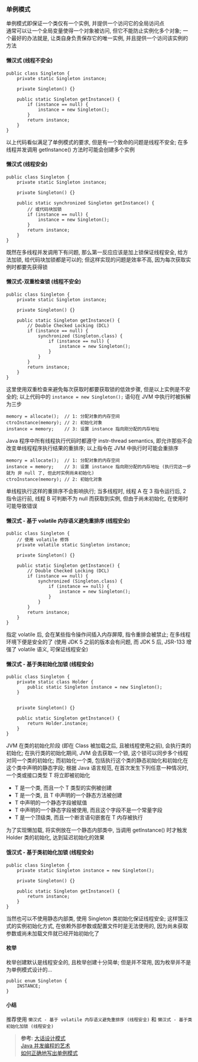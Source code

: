 ### 单例模式
单例模式即保证一个类仅有一个实例, 并提供一个访问它的全局访问点  
通常可以让一个全局变量使得一个对象被访问, 但它不能防止实例化多个对象; 一个最好的办法就是, 让类自身负责保存它的唯一实例, 并且提供一个访问该实例的方法

#### 懒汉式 (线程不安全)
```
public class Singleton {
    private static Singleton instance;

    private Singleton() {}

    public static Singleton getInstance() {
        if (instance == null) {
            instance = new Singleton();
        }
        return instance;
    }
}
```
以上代码看似满足了单例模式的要求, 但是有一个致命的问题是线程不安全; 在多线程并发调用 getInstance() 方法时可能会创建多个实例

#### 懒汉式 (线程安全)
```
public class Singleton {
    private static Singleton instance;

    private Singleton() {}

    public static synchronized Singleton getInstance() {
        // 或代码块加锁
        if (instance == null) {
            instance = new Singleton();
        }
        return instance;
    }
}
```
既然在多线程并发调用下有问题, 那么第一反应应该是加上锁保证线程安全, 给方法加锁, 给代码块加锁都是可以的; 但这样实现的问题是效率不高, 因为每次获取实例时都要先获得锁

#### 懒汉式-双重检查锁 (线程不安全)
```
public class Singleton {
    private static Singleton instance;

    private Singleton() {}

    public static Singleton getInstance() {
        // Double Checked Locking (DCL)
        if (instance == null) {
            synchronized (Singleton.class) {
                if (instance == null) {
                    instance = new Singleton();
                }
            }
        }
        return instance;
    }
}
```
这里使用双重检查来避免每次获取时都要获取锁的低效步骤, 但是以上实例是不安全的; 以上代码中的 `instance = new Singleton();` 语句在 JVM 中执行时被拆解为三步
```
memory = allocate();  // 1: 分配对象的内存空间
ctroInstance(memory); // 2: 初始化对象
instance = memory;    // 3: 设置 instance 指向刚分配的内存地址
```
Java 程序中所有线程执行代码时都遵守 instr-thread semantics, 即允许那些不会改变单线程程序执行结果的重排序; 以上指令在 JVM 中执行时可能会重排序
```
memory = allocate();  // 1: 分配对象的内存空间
instance = memory;    // 3: 设置 instance 指向刚分配的内存地址 (执行完这一步就为 非 null 了, 但此时实例尚未初始化)
ctroInstance(memory); // 2: 初始化对象
```
单线程执行这样的重排序不会影响执行; 当多线程时, 线程 A 在 3 指令运行后, 2 指令运行前, 线程 B 可判断不为 null 而获取到实例, 但由于尚未初始化, 在使用时可能导致错误

#### 懒汉式 - 基于 volatile 内存语义避免重排序 (线程安全)
```
public class Singleton {
    // 使用 volatile 修饰
    private volatile static Singleton instance;

    private Singleton() {}

    public static Singleton getInstance() {
        // Double Checked Locking (DCL)
        if (instance == null) {
            synchronized (Singleton.class) {
                if (instance == null) {
                    instance = new Singleton();
                }
            }
        }
        return instance;
    }
}
```
指定 volatile 后, 会在某些指令操作间插入内存屏障, 指令重排会被禁止; 在多线程环境下便是安全的了 (使用 JDK 5 之前的版本会有问题, 而 JDK 5 后, JSR-133 增强了 volatile 语义, 可保证线程安全)

#### 懒汉式 - 基于类初始化加锁 (线程安全)
```
public class Singleton {
    private static class Holder {
        public static Singleton instance = new Singleton();
    }


    private Singleton() {}

    public static Singleton getInstance() {
        return Holder.instance;
    }
}
```
JVM 在类的初始化阶段 (即在 Class 被加载之后, 且被线程使用之前), 会执行类的初始化; 在执行类的初始化期间, JVM 会去获取一个锁, 这个锁可以同步多个线程对同一个类的初始化; 而初始化一个类, 包括执行这个类的静态初始化和初始化在这个类中声明的静态字段; 根据 Java 语言规范, 在首次发生下列任意一种情况时, 一个类或接口类型 T 将立即被初始化
- T 是一个类, 而且一个 T 类型的实例被创建
- T 是一个类, 且 T 中声明的一个静态方法被创建
- T 中声明的一个静态字段被赋值
- T 中声明的一个静态字段被使用, 而且这个字段不是一个常量字段
- T 是一个顶级类, 而且一个断言语句嵌套在 T 内存被执行

为了实现懒加载, 将实例放在一个静态内部类中, 当调用 getInstance() 时才触发 Holder 类的初始化, 达到延迟初始化的效果

#### 饿汉式 - 基于类初始化加锁 (线程安全)
```
public class Singleton {
    private static Singleton instance = new Singleton();

    private Singleton() {}

    public static Singleton getInstance() {
        return instance;
    }
}
```
当然也可以不使用静态内部类, 使用 Singleton 类初始化保证线程安全; 这样饿汉式的实例初始化方式, 在依赖外部参数或配置文件时是无法使用的, 因为尚未获取参数或尚未加载文件就已经开始初始化了

#### 枚举
枚举创建默认是线程安全的, 且枚举创建十分简单; 但是并不常用, 因为枚举并不是为单例模式设计的...
```
public enum Singleton {
    INSTANCE;
}
```

#### 小结
推荐使用 `懒汉式 - 基于 volatile 内存语义避免重排序 (线程安全)` 和 `懒汉式 - 基于类初始化加锁 (线程安全)`

>**参考:**
[大话设计模式](https://book.douban.com/subject/2334288/)  
[Java 并发编程的艺术](https://book.douban.com/subject/26591326/)  
[如何正确地写出单例模式](http://wuchong.me/blog/2014/08/28/how-to-correctly-write-singleton-pattern/)
